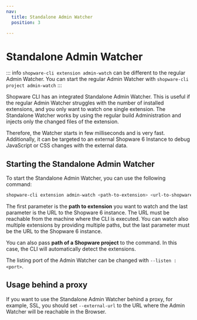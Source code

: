 ```yaml
---
nav:
  title: Standalone Admin Watcher
  position: 3

---
```


# Standalone Admin Watcher

::: info
`shopware-cli extension admin-watch` can be different to the regular Admin Watcher. You can start the regular Admin Watcher with `shopware-cli project admin-watch`
:::

Shopware CLI has an integrated Standalone Admin Watcher. This is useful if the regular Admin Watcher struggles with the number of installed extensions, and you only want to watch one single extension. The Standalone Watcher works by using the regular build Administration and injects only the changed files of the extension.

Therefore, the Watcher starts in few milliseconds and is very fast. Additionally, it can be targeted to an external Shopware 6 Instance to debug JavaScript or CSS changes with the external data.

## Starting the Standalone Admin Watcher

To start the Standalone Admin Watcher, you can use the following command:

```bash
shopware-cli extension admin-watch <path-to-extension> <url-to-shopware>
```

The first parameter is the **path to extension** you want to watch and the last parameter is the URL to the Shopware 6 instance. The URL must be reachable from the machine where the CLI is executed. You can watch also multiple extensions by providing multiple paths, but the last parameter must be the URL to the Shopware 6 instance.

You can also pass **path of a Shopware project** to the command. In this case, the CLI will automatically detect the extensions.

The listing port of the Admin Watcher can be changed with `--listen :<port>`.

## Usage behind a proxy

If you want to use the Standalone Admin Watcher behind a proxy, for example, SSL, you should set `--external-url` to the URL where the Admin Watcher will be reachable in the Browser.
